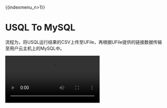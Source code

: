 {{indexmenu_n>1}}

# USQL To MySQL

流程为，将USQL运行结果的CSV上传至UFile，再根据UFile提供的链接数据传输至用户云主机上的MySQL中。

![USQL To
MySQL](http://stepflow-docs.cn-bj.ufileos.com/scenario-usql.mp4)
